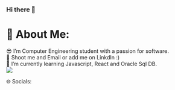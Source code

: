 ### Hi there 👋

<h1>💫 About Me:</h1>
😎 I’m Computer Engineering student with a passion for software.<br>
🤝 Shoot me and Email or add me on LinkdIn :)<br>
🌱 I’m currently learning Javascript, React and Oracle Sql DB.<br>

<img src = "https://www.google.com/url?sa=i&url=https%3A%2F%2Ftr.linkedin.com%2Fpulse%2Fyaz%25C4%25B1l%25C4%25B1m-hakk%25C4%25B1nda-her-%25C5%259Fey-nedir-niye-%25C3%25B6nemlidir-nas%25C4%25B1l-nereden-er%25C3%25B6zkan&psig=AOvVaw23vFBMOj-3kgtKUk11aaCq&ust=1675205427245000&source=images&cd=vfe&ved=0CA8QjRxqFwoTCIjA19Sw8PwCFQAAAAAdAAAAABAE" >



🌐 Socials:


